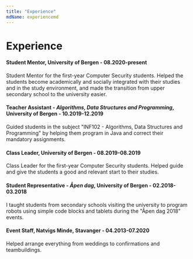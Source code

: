 ```yaml
---
title: "Experience"
mdName: experiencemd
---
```


# Experience

#### Student Mentor, University of Bergen - 08.2020-present
Student Mentor for the first-year Computer Security students. Helped the students become academically and socially integrated with their studies and in the study environment, and made the transition from upper secondary school to the university easier.

#### Teacher Assistant - *Algorithms, Data Structures and Programming*, University of Bergen - 10.2019-12.2019
Guided students in the subject "INF102 - Algorithms, Data Structures and Programming" by helping them program in Java and correct their mandatory assignments. 

#### Class Leader, University of Bergen - 08.2019-08.2019
Class Leader for the first-year Computer Security students. Helped guide and give the students a good and relevant start to their studies.

#### Student Representative - *Åpen dag*, University of Bergen - 02.2018-03.2018
I taught students from secondary schools visiting the university to program robots using simple code blocks and tablets during the "Åpen dag 2018" events.

#### Event Staff, Natvigs Minde, Stavanger - 04.2013-07.2020
Helped arrange everything from weddings to confirmations and teambuildings.

